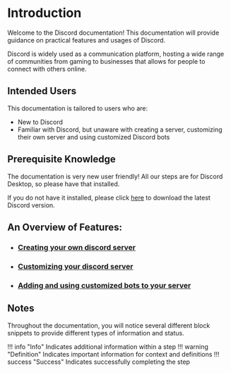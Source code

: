 # Introduction

Welcome to the Discord documentation! This documentation will provide guidance on practical features and usages of Discord.

Discord is widely used as a communication platform, hosting a wide range of communities from gaming to businesses that allows for people to connect with others online.

## Intended Users

This documentation is tailored to users who are:

* New to Discord
* Familiar with Discord, but unaware with creating a server, customizing their own server and using customized Discord bots

## Prerequisite Knowledge

The documentation is very new user friendly! All our steps are for Discord Desktop, so please have that installed.

If you do not have it installed, please click [here](https://discord.com/download) to download the latest Discord version.

## An Overview of Features:

* ### [Creating your own discord server](https://levxxvi.github.io/User-Documentation/task1/)

* ### [Customizing your discord server](https://levxxvi.github.io/User-Documentation/task2/)

* ### [Adding and using customized bots to your server](https://levxxvi.github.io/User-Documentation/task3/)

## Notes

Throughout the documentation, you will notice several different block snippets to provide different types of information and status.

!!! info "Info"
    Indicates additional information within a step
!!! warning "Definition"
    Indicates important information for context and definitions
!!! success "Success"
    Indicates successfully completing the step
